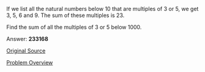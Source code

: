 If we list all the natural numbers below 10 that are multiples of 3 or 5, we get 3, 5, 6 and 9. The
sum of these multiples is 23.

Find the sum of all the multiples of 3 or 5 below 1000.

Answer:  **233168**

[Original Source](https://projecteuler.net/problem=1)

[Problem Overview](https://projecteuler.net/overview=0001)
